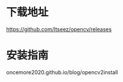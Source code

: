 # 下载地址
https://github.com/Itseez/opencv/releases

# 安装指南
oncemore2020.github.io/blog/opencv2install
